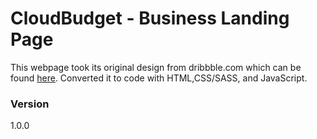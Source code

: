 # CloudBudget - Business Landing Page

This webpage took its original design from dribbble.com which can be found [here](https://dribbble.com/shots/8449132-CloudBudget-Business-Landing-Page-Figma-Freebie). Converted it to code with HTML,CSS/SASS, and JavaScript.

### Version

1.0.0
